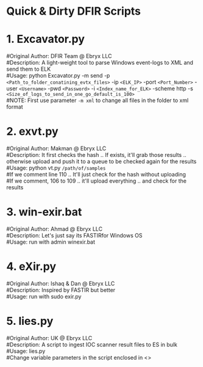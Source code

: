 # Quick & Dirty DFIR Scripts

# 1. Excavator.py
#Original Author: DFIR Team @ Ebryx LLC\
#Description: A light-weight tool to parse Windows event-logs to XML and send them to ELK\
#Usage: python Excavator.py -m send -p `<Path_to_folder_conatining_evtx_files>` -ip `<ELK_IP>` -port `<Port_Number>` -user `<Username>` -pwd `<Password>` -i `<Index_name_for_ELK>` -scheme http -s `<Size_of_logs_to_send_in_one_go_default_is_100>`\
#NOTE: First use parameter `-m xml` to change all files in the folder to xml format

# 2. exvt.py
#Original Author: Makman @ Ebryx LLC\
#Description: It first checks the hash .. If exists, it'll grab those results .. otherwise upload and push it to a queue to be checked again for the results\
#Usage: python vt.py `/path/of/samples`\
#If we comment line 110 .. It'll just check for the hash without uploading\
#If we comment, 106 to 109 .. it'll upload everything .. and check for the results

# 3. win-exir.bat
#Original Author: Ahmad @ Ebryx LLC\
#Description: Let's just say its FASTIRfor Windows OS\
#Usage: run with admin winexir.bat

# 4. eXir.py
#Original Author: Ishaq & Dan @ Ebryx LLC\
#Description: Inspired by FASTIR but better\
#Usage: run with sudo exir.py

# 5. lies.py
#Original Author: UK @ Ebryx LLC\
#Description: A script to ingest IOC scanner result files to ES in bulk\
#Usage: lies.py\
#Change variable parameters in the script enclosed in <>
